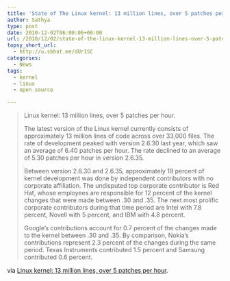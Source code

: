 ```yaml
---
title: 'State of The Linux kernel: 13 million lines, over 5 patches per hour'
author: Sathya
type: post
date: 2010-12-02T06:00:06+00:00
url: /2010/12/02/state-of-the-linux-kernel-13-million-lines-over-5-patches-per-hour/
topsy_short_url:
  - http://u.sbhat.me/dUr1SC
categories:
  - News
tags:
  - kernel
  - linux
  - open source

---
```

> Linux kernel: 13 million lines, over 5 patches per hour.
> 
> The latest version of the Linux kernel currently consists of approximately 13 million lines of code across over 33,000 files. The rate of development peaked with version 2.6.30 last year, which saw an average of 6.40 patches per hour. The rate declined to an average of 5.30 patches per hour in version 2.6.35.
> 
> Between version 2.6.30 and 2.6.35, approximately 19 percent of kernel development was done by independent contributors with no corporate affiliation. The undisputed top corporate contributor is Red Hat, whose employees are responsible for 12 percent of the kernel changes that were made between .30 and .35. The next most prolific corporate contributors during that time period are Intel with 7.8 percent, Novell with 5 percent, and IBM with 4.8 percent.
> 
> Google&#8217;s contributions account for 0.7 percent of the changes made to the kernel between .30 and .35. By comparison, Nokia&#8217;s contributions represent 2.3 percent of the changes during the same period. Texas Instruments contributed 1.5 percent and Samsung contributed 0.6 percent. 

via [Linux kernel: 13 million lines, over 5 patches per hour][1].

 [1]: http://arstechnica.com/open-source/news/2010/12/linux-kernel-13-million-lines-over-5-patches-per-hour.ars?utm_source=rss&utm_medium=rss&utm_campaign=rss